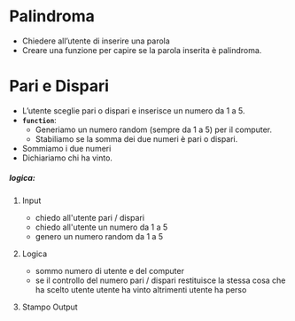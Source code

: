 # Palindroma 
- Chiedere all’utente di inserire una parola
- Creare una funzione per capire se la parola inserita è palindroma.


# Pari e Dispari
- L’utente sceglie pari o dispari e inserisce un numero da 1 a 5.
- **`function`**:
    - Generiamo un numero random (sempre da 1 a 5) per il computer.
    - Stabiliamo se la somma dei due numeri è pari o dispari.
- Sommiamo i due numeri
- Dichiariamo chi ha vinto.





##### *logica*:
1. Input
    - chiedo all'utente pari / dispari
    - chiedo all'utente un numero da 1 a 5
    - genero un numero random da 1 a 5

2. Logica
    - sommo numero di utente e del computer
    - se il controllo del numero pari / dispari restituisce la stessa cosa che ha scelto utente
        utente ha vinto
    altrimenti
        utente ha perso
3. Stampo Output
